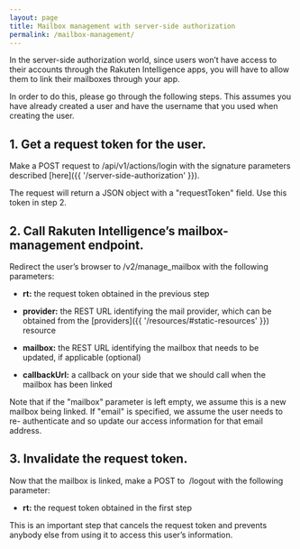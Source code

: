 ```yaml
---
layout: page
title: Mailbox management with server-side authorization
permalink: /mailbox-management/
---
```


In the server-side authorization world, since users won’t have access to their accounts through the Rakuten Intelligence apps, you will have to allow them to link their mailboxes through your app.

In order to do this, please go through the following steps. This assumes you have already created a user and have the username that you used when creating the user.

## 1\. Get a request token for the user.

Make a POST request to /api/v1/actions/login with the signature parameters described [here]({{ '/server-side-authorization' }}).


The request will return a JSON object with a "requestToken" field. Use this token in step 2.

## 2\. Call Rakuten Intelligence’s mailbox-management endpoint.

Redirect the user’s browser to /v2/manage_mailbox with the following parameters:

*   **rt:** the request token obtained in the previous step

*   **provider:** the REST URL identifying the mail provider, which can be obtained from the [providers]({{ '/resources/#static-resources' }}) resource

*   **mailbox:** the REST URL identifying the mailbox that needs to be updated, if applicable (optional)

*   **callbackUrl:** a callback on your side that we should call when the mailbox has been linked

Note that if the "mailbox" parameter is left empty, we assume this is a new mailbox being linked. If "email" is specified, we assume the user needs to re- authenticate and so update our access information for that email address.

## 3\. Invalidate the request token.

Now that the mailbox is linked, make a POST to  /logout with the following parameter:

*   **rt:** the request token obtained in the first step

This is an important step that cancels the request token and prevents anybody else from using it to access this user’s information.
